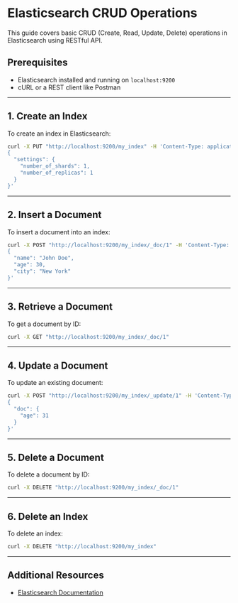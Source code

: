 # Elasticsearch CRUD Operations

This guide covers basic CRUD (Create, Read, Update, Delete) operations in Elasticsearch using RESTful API.

## Prerequisites
- Elasticsearch installed and running on `localhost:9200`
- cURL or a REST client like Postman

---

## 1. Create an Index
To create an index in Elasticsearch:
```sh
curl -X PUT "http://localhost:9200/my_index" -H 'Content-Type: application/json' -d'
{
  "settings": {
    "number_of_shards": 1,
    "number_of_replicas": 1
  }
}'
```

---

## 2. Insert a Document
To insert a document into an index:
```sh
curl -X POST "http://localhost:9200/my_index/_doc/1" -H 'Content-Type: application/json' -d'
{
  "name": "John Doe",
  "age": 30,
  "city": "New York"
}'
```

---

## 3. Retrieve a Document
To get a document by ID:
```sh
curl -X GET "http://localhost:9200/my_index/_doc/1"
```

---

## 4. Update a Document
To update an existing document:
```sh
curl -X POST "http://localhost:9200/my_index/_update/1" -H 'Content-Type: application/json' -d'
{
  "doc": {
    "age": 31
  }
}'
```

---

## 5. Delete a Document
To delete a document by ID:
```sh
curl -X DELETE "http://localhost:9200/my_index/_doc/1"
```

---

## 6. Delete an Index
To delete an index:
```sh
curl -X DELETE "http://localhost:9200/my_index"
```

---

## Additional Resources
- [Elasticsearch Documentation](https://www.elastic.co/guide/en/elasticsearch/reference/current/index.html)

